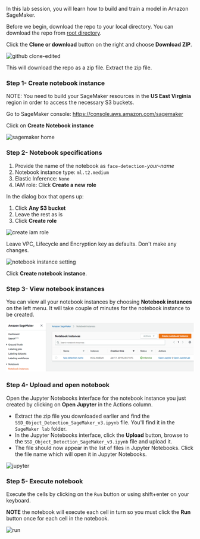 In this lab session, you will learn how to build and train a model in Amazon SageMaker.

Before we begin, download the repo to your local directory. You can download the repo from [root directory](https://github.com/knightjoel/DeepLens-workshops).

Click the **Clone or download** button on the right and choose **Download ZIP**.

![github clone-edited](https://user-images.githubusercontent.com/11222214/38658212-046fee60-3dd9-11e8-9069-a71804c222b7.jpg)

This will download the repo as a zip file. Extract the zip file. 

### Step 1- Create notebook instance

NOTE: You need to build your SageMaker resources in the **US East Virginia** region in order to access the necessary S3 buckets.

Go to SageMaker console: https://console.aws.amazon.com/sagemaker

Click on **Create Notebook instance**

![sagemaker home](https://user-images.githubusercontent.com/11222214/38313489-01929ca2-37d9-11e8-9ffb-4385e8d13da3.JPG)

### Step 2- Notebook specifications

1. Provide the name of the notebook as `face-detection-`_your-name_
2. Notebook instance type: `ml.t2.medium`
3. Elastic Inference: `None`
3. IAM role: Click **Create a new role**

In the dialog box that opens up:

1. Click **Any S3 bucket**
2. Leave the rest as is 
3. Click **Create role**

![create iam role](https://user-images.githubusercontent.com/11222214/38313888-e07281e4-37d9-11e8-8b99-dd322a76ced6.JPG)


Leave VPC, Lifecycle and Encryption key as defaults. Don't make any changes.

![notebook instance setting](https://user-images.githubusercontent.com/11222214/38313994-2916257c-37da-11e8-823a-733f2572f61d.JPG)

Click **Create notebook instance**.

### Step 3- View notebook instances

You can view all your notebook instances by choosing **Notebook instances** on the left menu. It will take couple of minutes for the notebook instance to be created.

![instances](notebook_instances.png)

### Step 4- Upload and open notebook

Open the Jupyter Notebooks interface for the notebook instance you just created
by clicking on **Open Jupyter** in the Actions column.

- Extract the zip file you downloaded earlier and find the
`SSD_Object_Detection_SageMaker_v3.ipynb` file. You'll find it in the
`SageMaker lab` folder.
- In the Jupyter Notebooks interface, click the **Upload** button, browse
to the `SSD_Object_Detection_SageMaker_v3.ipynb` file and upload it.
- The file should now appear in the list of files in Jupyter Notebooks. Click
the file name which will open it in Jupyter Notebooks.

![jupyter](https://user-images.githubusercontent.com/11222214/38314946-427aa6e4-37dc-11e8-91bf-658ebe7b2a7b.JPG)

### Step 5- Execute notebook

Execute the cells by clicking on the `Run` button or using shift+enter on your keyboard.

**NOTE** the notebook will execute each cell in turn so you must click
the **Run** button once for each cell in the notebook.

![run](https://user-images.githubusercontent.com/11222214/38316244-21a07194-37df-11e8-9821-21d5d6e57976.JPG)


